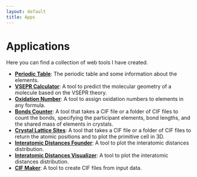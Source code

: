 ```yaml
---
layout: default
title: Apps
---
```

# Applications

Here you can find a collection of web tools I have created.

- **[Periodic Table](./apps/periodic_table.html)**: The periodic table and some information about the elements.
- **[VSEPR Calculator](./apps/vsepr_calculator.html)**: A tool to predict the molecular geometry of a molecule based on the VSEPR theory.
- **[Oxidation Number](./apps/oxidation_number.html)**: A tool to assign oxidation numbers to elements in any formula.
- **[Bonds Counter](./apps/bonds_counter.html)**: A tool that takes a CIF file or a folder of CIF files to count the bonds, specifying the participant elements, bond lengths, and the shared mass of elements in crystals.
- **[Crystal Lattice Sites](./apps/crystal_lattice_sites.html)**: A tool that takes a CIF file or a folder of CIF files to return the atomic positions and to plot the primitive cell in 3D.
- **[Interatomic Distances Founder](./apps/interatomic_distances_founder.html)**: A tool to plot the interatomic distances distribution.
- **[Interatomic Distances Visualizer](./apps/interatomic_distances_visualizer.html)**: A tool to plot the interatomic distances distribution.
- **[CIF Maker](./apps/cif_maker.html)**: A tool to create CIF files from input data.
